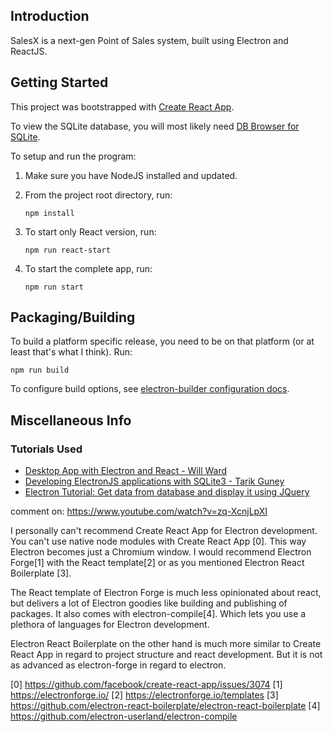 ## Introduction

SalesX is a next-gen Point of Sales system, built using Electron and ReactJS.

## Getting Started

This project was bootstrapped with [Create React App](https://github.com/facebook/create-react-app).

To view the SQLite database, you will most likely need [DB Browser for SQLite](https://sqlitebrowser.org/dl/).

To setup and run the program:

1. Make sure you have NodeJS installed and updated.
2. From the project root directory, run:

    `npm install`

3. To start only React version, run:

    `npm run react-start`

4. To start the complete app, run:

    `npm run start`

## Packaging/Building

To build a platform specific release, you need to be on that platform (or at least that's what I think). Run:

`npm run build`

To configure build options, see [electron-builder configuration docs](https://www.electron.build/configuration/configuration).

## Miscellaneous Info
### Tutorials Used

- [Desktop App with Electron and React - Will Ward](https://www.youtube.com/watch?v=Cdu2O6o2DCg)
- [Developing ElectronJS applications with SQLite3 - Tarik Guney](https://www.youtube.com/watch?v=c76FTxLRwAw)
- [Electron Tutorial: Get data from database and display it using JQuery](https://www.youtube.com/watch?v=oxZ5lIk4B38)

comment on: https://www.youtube.com/watch?v=zq-XcnjLpXI

I personally can't recommend Create React App for Electron development. You can't use native node modules with Create React App [0]. This way Electron becomes just a Chromium window. I would recommend Electron Forge[1] with the React template[2] or as you mentioned Electron React Boilerplate [3]. 

The React template of Electron Forge is much less opinionated about react, but delivers a lot of Electron goodies like building and publishing of packages. It also comes with electron-compile[4]. Which lets you use a plethora of languages for Electron development.

Electron React Boilerplate on the other hand is much more similar to Create React App in regard to project structure and react development. But it is not as advanced as electron-forge in regard to electron.

[0] https://github.com/facebook/create-react-app/issues/3074
[1] https://electronforge.io/
[2] https://electronforge.io/templates
[3] https://github.com/electron-react-boilerplate/electron-react-boilerplate
[4] https://github.com/electron-userland/electron-compile